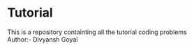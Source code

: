 # Tutorial
This is a repository containting all the tutorial coding problems<br>
Author:- Divyansh Goyal
